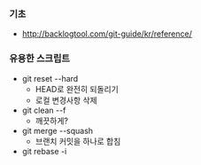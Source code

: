 
### 기초
* http://backlogtool.com/git-guide/kr/reference/

### 유용한 스크립트
* git reset --hard
	* HEAD로 완전히 되돌리기
	* 로컬 변경사항 삭제
* git clean --f
	* 깨끗하게?
* git merge --squash
	* 브랜치 커밋을 하나로 합침
* git rebase -i

	

